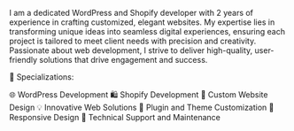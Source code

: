 I am a dedicated WordPress and Shopify developer with 2 years of experience in crafting customized, elegant websites. 
My expertise lies in transforming unique ideas into seamless digital experiences, ensuring each project is tailored to meet client needs with precision and creativity. 
Passionate about web development, I strive to deliver high-quality, user-friendly solutions that drive engagement and success.

🌟 Specializations:

🌐 WordPress Development
🛍️ Shopify Development
🎨 Custom Website Design
💡 Innovative Web Solutions
🧩 Plugin and Theme Customization
📱 Responsive Design
🔧 Technical Support and Maintenance
